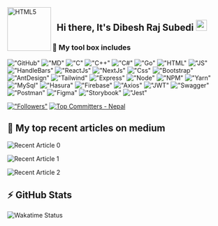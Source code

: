 <img align="left" alt="HTML5" width="100px" src="./assets/memogies/GitHub.gif" />  

## &nbsp; Hi there, It's __Dibesh Raj Subedi__  <img src="https://media.giphy.com/media/hvRJCLFzcasrR4ia7z/giphy.gif" width="25px">

### __:toolbox: My tool box includes__

!["GitHub"](https://img.shields.io/badge/GitHub-100000?style=for-the-badge&logo=github&logoColor=white)
!["MD"](https://img.shields.io/badge/Markdown-000000?style=for-the-badge&logo=markdown&logoColor=white)
!["C"](https://img.shields.io/badge/C-00599C?style=for-the-badge&logo=c&logoColor=white)
!["C++"](https://img.shields.io/badge/C%2B%2B-00599C?style=for-the-badge&logo=c%2B%2B&logoColor=white)
!["C#"](https://img.shields.io/badge/C%23-239120?style=for-the-badge&logo=c-sharp&logoColor=white)
!["Go"](https://img.shields.io/badge/Go-00ADD8?style=for-the-badge&logo=go&logoColor=white)
!["HTML"](https://img.shields.io/badge/HTML5-E34F26?style=for-the-badge&logo=html5&logoColor=white)
!["JS"](https://img.shields.io/badge/JavaScript-F7DF1E?style=for-the-badge&logo=javascript&logoColor=black)
!["HandleBars"](https://img.shields.io/badge/Handlebars%20js-f0772b?style=for-the-badge&logo=handlebarsdotjs&logoColor=black)
!["ReactJs"](https://img.shields.io/badge/React-20232A?style=for-the-badge&logo=react&logoColor=61DAFB)
!["NextJs"](https://img.shields.io/badge/next%20js-000000?style=for-the-badge&logo=nextdotjs&logoColor=white)
!["Css"](https://img.shields.io/badge/CSS3-1572B6?style=for-the-badge&logo=css3&logoColor=white)
!["Bootstrap"](https://img.shields.io/badge/Bootstrap-563D7C?style=for-the-badge&logo=bootstrap&logoColor=white)
!["AntDesign"](https://img.shields.io/badge/Ant%20Design-1890FF?style=for-the-badge&logo=antdesign&logoColor=white)
!["Tailwind"](https://img.shields.io/badge/Tailwind_CSS-38B2AC?style=for-the-badge&logo=tailwind-css&logoColor=white)
!["Express"](https://img.shields.io/badge/Express%20js-000000?style=for-the-badge&logo=express&logoColor=white)
!["Node"](https://img.shields.io/badge/Node.js-43853D?style=for-the-badge&logo=node.js&logoColor=white)
!["NPM"](https://img.shields.io/badge/NPM-CB3837?style=for-the-badge&logo=npm&logoColor=white)
!["Yarn"](https://img.shields.io/badge/Yarn-2C8EBB?style=for-the-badge&logo=yarn&logoColor=white)
!["MySql"](https://img.shields.io/badge/MySQL-00000F?style=for-the-badge&logo=mysql&logoColor=white)
!["Hasura"](https://img.shields.io/badge/Hasura-1EB4D4?style=for-the-badge&logo=hasura&logoColor=white)
!["Firebase"](https://img.shields.io/badge/firebase-ffca28?style=for-the-badge&logo=firebase&logoColor=black)
!["Axios"](https://img.shields.io/badge/axios-671ddf?&style=for-the-badge&logo=axios&logoColor=white)
!["JWT"](https://img.shields.io/badge/JWT-000000?style=for-the-badge&logo=JSON%20web%20tokens&logoColor=white)
!["Swagger"](https://img.shields.io/badge/Swagger-85EA2D?style=for-the-badge&logo=Swagger&logoColor=white)
!["Postman"](https://img.shields.io/badge/Postman-FF6C37?style=for-the-badge&logo=Postman&logoColor=white)
!["Figma"](https://img.shields.io/badge/Figma-F24E1E?style=for-the-badge&logo=figma&logoColor=white)
!["Storybook"](https://img.shields.io/badge/storybook-FF4785?style=for-the-badge&logo=storybook&logoColor=white)
!["Jest"](https://img.shields.io/badge/Jest-C21325?style=for-the-badge&logo=jest&logoColor=white)

[!["Followers"](https://img.shields.io/github/followers/itSubeDibesh?label=Follow&style=social)](https://github.com/itSubeDibesh)
[![Top Committers - Nepal](https://user-badge.committers.top/nepal_private/itSubeDibesh.svg)](https://user-badge.committers.top/nepal_private/itSubeDibesh)



## __:bookmark_tabs: My top recent articles on medium__

![[Recent Article 0](https://github-readme-medium-recent-article.vercel.app/medium/@itsubedibesh/0)](https://github-readme-medium-recent-article.vercel.app/medium/@itsubedibesh/0)

![[Recent Article 1](https://github-readme-medium-recent-article.vercel.app/medium/@itsubedibesh/1)](https://github-readme-medium-recent-article.vercel.app/medium/@itsubedibesh/1)

![[Recent Article 2](https://github-readme-medium-recent-article.vercel.app/medium/@itsubedibesh/2)](https://github-readme-medium-recent-article.vercel.app/medium/@itsubedibesh/2)

## __:zap: GitHub Stats__
![Wakatime Status](https://github-readme-stats.itsubedibesh.vercel.app/api/wakatime?username=itSubeDibesh)

